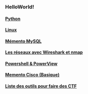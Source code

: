 ### HelloWorld!
#### [Python](pages/python.md)
#### [Linux](pages/linux.md)
#### [Mémento MySQL](pages/mysql.md)
#### [Les réseaux avec Wireshark et nmap](pages/network.md)
#### [Powershell & PowerView](pages/powershell.md)
#### [Memento Cisco (Basique)](pages/cisco.md)
#### [Liste des outils pour faire des CTF](pages/tools.md)
